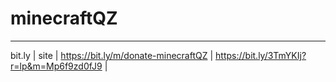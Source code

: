 # minecraftQZ
-----------------------------------------------------------------------------------
bit.ly                               | site                                       |
https://bit.ly/m/donate-minecraftQZ  | https://bit.ly/3TmYKIj?r=lp&m=Mp6f9zd0fJ9  |
